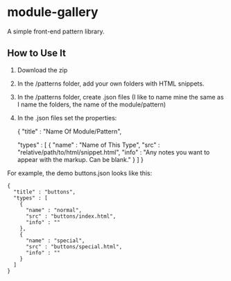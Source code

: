 module-gallery
==============

A simple front-end pattern library.

## How to Use It
1. Download the zip
2. In the /patterns folder, add your own folders with HTML snippets.
3. In the /patterns folder, create .json files (I like to name mine the same as I name the folders, the name of the module/pattern)
4. In the .json files set the properties:

    {
      "title" : "Name Of Module/Pattern",

      "types" : [
        {
          "name" : "Name of This Type",
          "src"  : "relative/path/to/html/snippet.html",
          "info" : "Any notes you want to appear with the markup. Can be blank."
        }
      ]
    }

For example, the demo buttons.json looks like this:

    {
      "title" : "buttons",
      "types" : [
        {
          "name" : "normal",
          "src" : "buttons/index.html",
          "info" : ""
        },
        {
          "name" : "special",
          "src" : "buttons/special.html",
          "info" : ""
        }
      ]
    }
